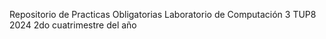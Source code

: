 Repositorio de Practicas Obligatorias Laboratorio de Computación 3
TUP8 2024
2do cuatrimestre del año
